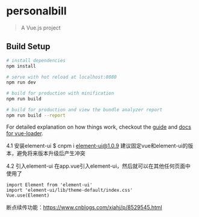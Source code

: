 # personalbill

> A Vue.js project

## Build Setup

``` bash
# install dependencies
npm install

# serve with hot reload at localhost:8080
npm run dev

# build for production with minification
npm run build

# build for production and view the bundle analyzer report
npm run build --report
```

For detailed explanation on how things work, checkout the [guide](http://vuejs-templates.github.io/webpack/) and [docs for vue-loader](http://vuejs.github.io/vue-loader).


4.1 安装element-ui
  $ cnpm i element-ui@1.0.9
建议固定vue和element-ui的版本，避免将来版本升级后产生冲突

4.2 引入element-ui
在app.vue引入element-ui，然后就可以在其他任何页面中使用了

    import Element from 'element-ui'
    import 'element-ui/lib/theme-default/index.css'
    Vue.use(Element)


断点续传功能：https://www.cnblogs.com/xiahj/p/8529545.html
